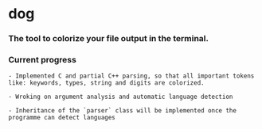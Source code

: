 # dog
### The tool to colorize your file output in the terminal.

### Current progress
    - Implemented C and partial C++ parsing, so that all important tokens like: keywords, types, string and digits are colorized.

    - Wroking on argument analysis and automatic language detection

    - Inheritance of the `parser` class will be implemented once the programme can detect languages
